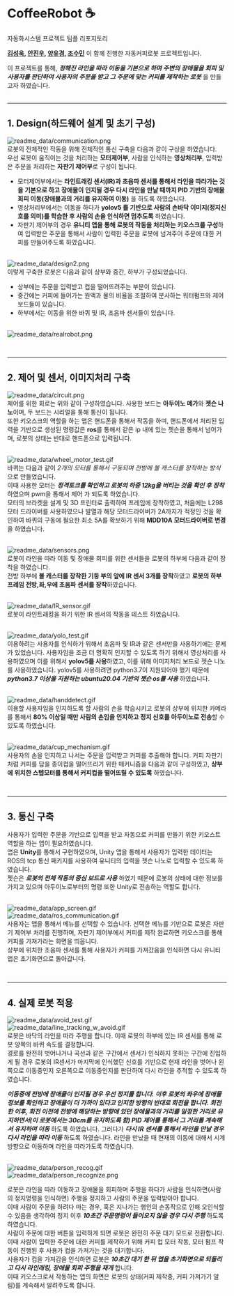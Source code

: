 # CoffeeRobot :coffee:
자동화시스템 프로젝트 팀플 리포지토리

**[김성욱](https://github.com/AsdoubleU), [안진우](https://github.com/want2bedoctor), [양유경](https://github.com/callme60), [조수민](https://github.com/1213tnals)** 이 함께 진행한 자동커피로봇 프로젝트입니다.   
   
이 프로젝트를 통해, ***정해진 라인을 따라 이동을 기본으로 하며 주변의 장애물을 회피 및 사용자를 판단하여 사용자의 주문을 받고 그 주문에 맞는 커피를 제작하는 로봇*** 을 만들고자 하였습니다.   
&nbsp;&nbsp;&nbsp;&nbsp;   
_______________________________________________   
## 1. Design(하드웨어 설계 및 초기 구성)   
![readme_data/communication.png](readme_data/communication.png)   
로봇의 전체적인 작동을 위해 전체적인 통신 구축을 다음과 같이 구상을 하였습니다.   
우선 로봇이 움직이는 것을 처리하는 **모터제어부**, 사람을 인식하는 **영상처리부**, 입력받은 주문을 처리하는 **자판기 제어부**로 구성이 됩니다.    
- 모터제어부에서는 **라인트래킹 센서(IR)과 초음파 센서를 통해서 라인을 따라가는 것을 기본으로 하고 장애물이 인지될 경우 다시 라인을 만날 때까지 PID 기반의 장애물 회피 이동(장애물과의 거리를 유지하여 이동)** 을 하도록 하였습니다.    
- 영상처리부에서는 이동을 하다가 **yolov5 를 기반으로 사람의 손바닥 이미지(정지신호를 의미)를 학습한 후 사람의 손을 인식하면 멈추도록** 하였습니다.   
- 자판기 제어부의 경우 **유니티 앱을 통해 로봇의 작동을 처리하는 키오스크를 구성**하여 입력받은 주문을 통해서 사람이 입력한 주문을 로봇에 넘겨주어 주문에 대한 커피를 만들어주도록 하였습니다.   
   
   
&nbsp;&nbsp;   
![readme_data/design2.png](readme_data/design2.png)   
이렇게 구축한 로봇은 다음과 같이 상부와 중간, 하부가 구성되었습니다.   
- 상부에는 주문을 입력받고 컵을 떨어뜨려주는 부분이 있습니다.   
- 중간에는 커피에 들어가는 원액과 물의 비율을 조절하여 분사하는 워터펌프와 제어보드들이 있습니다.   
- 하부에서는 이동을 위한 바퀴 및 IR, 초음파 센서들이 있습니다.   
   
&nbsp;&nbsp;   
![readme_data/realrobot.png](readme_data/realrobot.png)   
   
&nbsp;&nbsp;&nbsp;&nbsp;   
_______________________________________________   
## 2. 제어 및 센서, 이미지처리 구축   
![readme_data/circuit.png](readme_data/circuit.png)   
제어를 위한 회로는 위와 같이 구성하였습니다. 사용한 보드는 **아두이노 메가**와 **젯슨 나노**이며, 두 보드는 시리얼을 통해 통신이 됩니다.   
또한 키오스크의 역할을 하는 앱은 핸드폰을 통해서 작동을 하며, 핸드폰에서 처리된 입력을 기반으로 생성된 명령값은 **ros**를 통해서 같은 ip 내에 있는 젯슨을 통해서 넘어가며, 로봇의 상태는 반대로 핸드폰으로 입력됩니다.   
   
&nbsp;&nbsp;   
![readme_data/wheel_motor_test.gif](readme_data/wheel_motor_test.gif)   
바퀴는 다음과 같이 _2개의 모터를 통해서 구동되며 전방에 볼 캐스터를 장착하는 방식_ 으로 만들었습니다.   
이때 사용한 모터는 ***정격토크를 확인하고 로봇의 하중 12kg을 버티는 것을 확인 후 장착*** 하였으며 pwm을 통해서 제어 가 되도록 하였습니다.   
모터의 브라켓을 설계 및 3D 프린터로 출력하여 프레임에 장착하였고, 처음에는 L298 모터 드라이버를 사용하였으나 발열과 해당 모터드라이버가 2A까지가 적정인 것을 확인하여 바퀴의 구동에 필요한 최소 5A를 확보하기 위해 **MDD10A 모터드라이버로 변경**을 하였습니다.   
   
&nbsp;&nbsp;   
![readme_data/sensors.png](readme_data/sensors.png)   
로봇이 라인을 따라 이동 및 장애물 회피를 위한 센서들을 로봇의 하부에 다음과 같이 장착을 하였습니다.   
전방 하부에 **볼 캐스터를 장착한 기둥 부의 앞에 IR 센서 3개를 장착**하였고 **로봇의 하부 프레임 전방,좌,우에 초음파 센서를 장착**하였습니다.   
   
&nbsp;&nbsp;   
![readme_data/IR_sensor.gif](readme_data/IR_sensor.gif)   
로봇이 라인트래킹을 하기 위한 IR 센서의 작동을 테스트 하였습니다.   
   
&nbsp;&nbsp;   
![readme_data/yolo_test.gif](readme_data/yolo_test.gif)   
이용하려는 사용자를 인식하기 위해서 초음파 및 IR과 같은 센서만을 사용하기에는 문제가 있었습니다. 사용자임을 조금 더 명확히 인지할 수 있도록 하기 위해서 영상처리를 사용하였으며 이를 위해서 **yolov5를 사용**하였고, 이를 위해 이미지처리 보드로 젯슨 나노를 사용하였습니다. yolov5를 사용하려면 python3.7이 지원되어야 했기 때문에 ***python3.7 이상을 지원하는 ubuntu20.04 기반의 젯슨 os를 사용*** 하였습니다.   
   
&nbsp;&nbsp;   
![readme_data/handdetect.gif](readme_data/handdetect.gif)   
이용할 사용자임을 인지하도록 할 사람의 손을 학습시키고 로봇의 상부에 위치한 카메라를 통해서 **80% 이상일 때만 사람의 손임을 인지하고 정지 신호를 아두이노로 전송**할 수 있도록 하였습니다.   
   
&nbsp;&nbsp;   
![readme_data/cup_mechanism.gif](readme_data/cup_mechanism.gif)   
사용자의 손을 인지하고 나서는 주문을 입력받고 커피를 추출해야 합니다. 커피 자판기처럼 커피를 담을 종이컵을 떨어뜨리기 위한 매커니즘을 다음과 같이 구성하였고, **상부에 위치한 스텝모터를 통해서 커피컵을 떨어뜨릴 수 있도록** 하였습니다.   
   
&nbsp;&nbsp;&nbsp;&nbsp;   
_______________________________________________   
## 3. 통신 구축   
사용자가 입력한 주문을 기반으로 입력을 받고 자동으로 커피를 만들기 위한 키오스트 역할을 하는 앱이 필요하였습니다.   
앱은 **Unity**를 통해서 구현하였으며, Unity 앱을 통해서 사용자가 입력한 데이터는 ROS의 tcp 통신 패키지를 사용하여 유니티의 입력을 젯슨 나노로 입력할 수 있도록 하였습니다.   
젯슨은 ***로봇의 전체 작동의 중심 보드로 사용*** 하였기 때문에 로봇의 상태에 대한 정보를 가지고 있으며 아두이노로부터의 명령 또한 Unity로 전송하는 역할도 합니다.   
   
&nbsp;&nbsp;   
![readme_data/app_screen.gif](readme_data/app_screen.gif)   
![readme_data/ros_communication.gif](readme_data/ros_communication.gif)   
사용자는 앱을 통해서 메뉴를 선택할 수 있습니다. 선택한 메뉴를 기반으로 로봇은 자판기 제어부 처리를 진행하며, 자판기 제어부에서 커피를 제작 완료하면 키오스크를 통해 커피를 가져가라는 화면을 띄웁니다.   
상부에 위치한 초음파 센서를 통해 사용자가 커피를 가져갔음을 인식하면 다시 유니티 앱은 초기화면으로 돌아갑니다.   
   
&nbsp;&nbsp;&nbsp;&nbsp;   
_______________________________________________   
## 4. 실제 로봇 적용   
![readme_data/avoid_test.gif](readme_data/avoid_test.gif)   
![readme_data/line_tracking_w_avoid.gif](readme_data/line_tracking_w_avoid.gif)   
로봇은 바닥의 라인을 따라 주행을 합니다. 이때 로봇의 하부에 있는 IR 센서를 통해 로봇 양쪽의 바퀴 속도를 결정합니다.   
경로를 완전히 벗어나거나 곡선과 같은 구간에서 센서가 인식하지 못하는 구간에 진입하게 될 경우 로봇의 IR센서가 마지막에 인식했던 신호를 기반으로 현재 라인을 벗어나 왼쪽으로 이동중인지 오른쪽으로 이동중인지를 판단하여 다시 라인을 추적할 수 있도록 하였습니다.   
   
***이동중에 전방에 장애물이 인지될 경우 우선 정지를 합니다. 이후 로봇의 좌우에 장애물 정보를 확인하고 장애물이 더 가까이 있다고 인지한 방향의 반대로 회전을 합니다. 회전한 이후, 회전 이전에 전방에 해당하는 방향에 있던 장애물과의 거리를 일정한 거리로 유지하면서(이 로봇에서는 30cm를 유지하도록 함) PID 제어를 통해서 그 거리를 계속해서 유지하며 이동*** 하도록 하였습니다. 그러다가 ***다시 IR 센서를 통해서 라인을 만날 경우 다시 라인을 따라 이동*** 하도록 하였습니다. 라인을 만났을 때 현재의 이동에 대해서 시계방향으로 이동하며 라인을 따라가도록 하였습니다.   
   
&nbsp;&nbsp;   
![readme_data/person_recog.gif](readme_data/person_recog.gif)   
![readme_data/person_recognize.png](readme_data/person_recognize.png)   
<!-- ![readme_data/person_recog_test.gif](readme_data/person_recog_test.gif)   -->
로봇은 라인을 따라 이동하고 장애물을 회피하며 주행을 하다가 사람을 인식하면(사람의 정지명령을 인식하면) 주행을 정지하고 사람의 주문을 입력받아야 합니다.   
이때 사람이 주문을 하려다 마는 경우, 혹은 지나가는 행인의 손동작으로 인해 오인식할 수 있음을 생각하여 정지 이후 ***10초간 주문명령이 들어오지 않을 경우 다시 주행*** 하도록 하였습니다.   
사람이 주문에 대한 버튼을 입력하게 되면 로봇은 완전히 주문 대기 모드로 전환합니다.   
이때 사람이 입력한 주문에 대한 커피를 제작하기 위해 커피 컵 모터 작동, 모터 펌프 작동이 진행된 후 사용가 컵을 가져가는 것을 대기합니다.   
사용자가 컵을 가져감을 인식하면 로봇은 ***10초간 대기 한 뒤 앱을 초기화면으로 되돌리고 다시 라인래킹, 장애물 회피 주행을 재개*** 합니다.   
이때 키오스크로서 작동하는 앱의 화면은 로봇의 상태(커피 제작중, 커피 가져가기 알림)를 계속해서 알려주도록 합니다.   